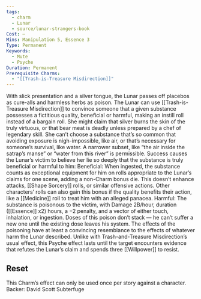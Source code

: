 ```yaml
---
tags:
  - charm
  - Lunar
  - source/lunar-strangers-book
Cost: —
Mins: Manipulation 5, Essence 3
Type: Permanent
Keywords:
  - Mute
  - Psyche
Duration: Permanent
Prerequisite Charms:
  - "[[Trash-is-Treasure Misdirection]]"
---
```

With slick presentation and a silver tongue, the Lunar passes off placebos as cure-alls and harmless herbs as poison.
The Lunar can use [[Trash-is-Treasure Misdirection]] to convince someone that a given substance possesses a fictitious quality, beneficial or harmful, making an instill roll instead of a bargain roll. She might claim that silver burns the skin of the truly virtuous, or that bear meat is deadly unless prepared by a chef of legendary skill. She can’t choose a substance that’s so common that avoiding exposure is nigh-impossible, like air, or that’s necessary for someone’s survival, like water. A narrower subset, like “the air inside the satrap’s manse” or “water from this river” is permissible.
Success causes the Lunar’s victim to believe her lie so deeply that the substance is truly beneficial or harmful to him: Beneficial: When ingested, the substance counts as exceptional equipment for him on rolls appropriate to the Lunar’s claims for one scene, adding a non-Charm bonus die. This doesn’t enhance attacks, [[Shape Sorcery]] rolls, or similar offensive actions. Other characters’ rolls can also gain this bonus if the quality benefits their action, like a [[Medicine]] roll to treat him with an alleged panacea.
Harmful: The substance is poisonous to the victim, with Damage 2B/hour, duration ([[Essence]] x2) hours, a −2 penalty, and a vector of either touch, inhalation, or ingestion.
Doses of this poison don’t stack — he can’t suffer a new one until the existing dose leaves his system. The effects of the poisoning have at least a convincing resemblance to the effects of whatever harm the Lunar described.
Unlike with Trash-and-Treasure Misdirection’s usual effect, this Psyche effect lasts until the target encounters evidence that refutes the Lunar’s claim and spends three [[Willpower]] to resist.

## Reset 
This Charm’s effect can only be used once per story against a character.
Backer: David Scott Subterfuge